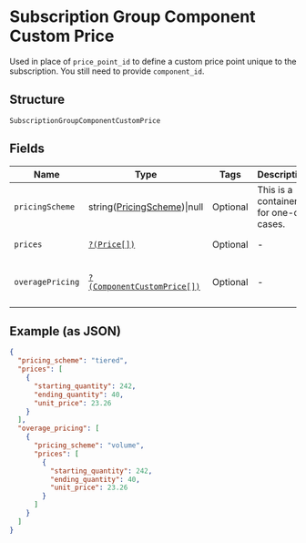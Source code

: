 
# Subscription Group Component Custom Price

Used in place of `price_point_id` to define a custom price point unique to the subscription. You still need to provide `component_id`.

## Structure

`SubscriptionGroupComponentCustomPrice`

## Fields

| Name | Type | Tags | Description | Getter | Setter |
|  --- | --- | --- | --- | --- | --- |
| `pricingScheme` | string([PricingScheme](../../doc/models/pricing-scheme.md))\|null | Optional | This is a container for one-of cases. | getPricingScheme(): ?string | setPricingScheme(?string pricingScheme): void |
| `prices` | [`?(Price[])`](../../doc/models/price.md) | Optional | - | getPrices(): ?array | setPrices(?array prices): void |
| `overagePricing` | [`?(ComponentCustomPrice[])`](../../doc/models/component-custom-price.md) | Optional | - | getOveragePricing(): ?array | setOveragePricing(?array overagePricing): void |

## Example (as JSON)

```json
{
  "pricing_scheme": "tiered",
  "prices": [
    {
      "starting_quantity": 242,
      "ending_quantity": 40,
      "unit_price": 23.26
    }
  ],
  "overage_pricing": [
    {
      "pricing_scheme": "volume",
      "prices": [
        {
          "starting_quantity": 242,
          "ending_quantity": 40,
          "unit_price": 23.26
        }
      ]
    }
  ]
}
```


